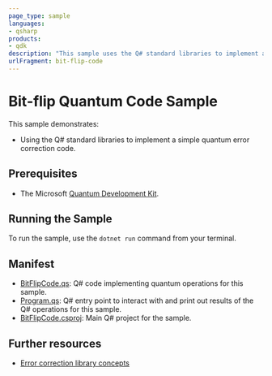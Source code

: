 ```yaml
---
page_type: sample
languages:
- qsharp
products:
- qdk
description: "This sample uses the Q# standard libraries to implement a three-qubit bit-flip quantum error correction code."
urlFragment: bit-flip-code
---
```



# Bit-flip Quantum Code Sample

This sample demonstrates:

- Using the Q# standard libraries to implement a simple quantum error correction code.

## Prerequisites

- The Microsoft [Quantum Development Kit](https://docs.microsoft.com/quantum/install-guide/).

## Running the Sample

To run the sample, use the `dotnet run` command from your terminal.

## Manifest

- [BitFlipCode.qs](https://github.com/microsoft/Quantum/blob/master/samples/error-correction/bit-flip-code/BitFlipCode.qs): Q# code implementing quantum operations for this sample.
- [Program.qs](https://github.com/microsoft/Quantum/blob/master/samples/error-correction/bit-flip-code/Program.qs): Q# entry point to interact with and print out results of the Q# operations for this sample.
- [BitFlipCode.csproj](https://github.com/microsoft/Quantum/blob/master/samples/error-correction/bit-flip-code/BitFlipCode.csproj): Main Q# project for the sample.

## Further resources

- [Error correction library concepts](https://docs.microsoft.com/quantum/libraries/standard/error-correction)
